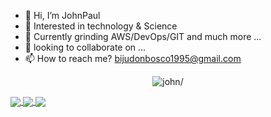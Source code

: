 - 👋 Hi, I’m JohnPaul
- 👀 Interested in technology & Science
- 🌱 Currently grinding AWS/DevOps/GIT and much more ...
- 💞️ looking to collaborate on ...
- 📫 How to reach me? bijudonbosco1995@gmail.com


<p align="center">
	<img src=https://github-readme-stats.vercel.app/api?username=john-s21&show_icons=true&locale=en&custom_title=GitHub+Status=(JOHN)&theme=highcontrast&include_all_commits=true&count_private=true bg_color=DEG,FFFFFF,979A9C,2AA9F1&text_color=000000&title_color=3D02CE&border_color=006BFB alt=john/>
</p>

<a href="https://github.com/john-s21/my-app">
  <img align="center" src="https://github-readme-stats.vercel.app/api/pin/?username=john-s21&show_owner=john-s21&repo=my-app&theme=merko" />
</a>
<a href="https://github.com/john-s21/Django-Web-App">
  <img align="center" src="https://github-readme-stats.vercel.app/api/pin/?username=john-s21&repo=Django-Web-App&show_owner&theme=merko" />
</a>

<a href="https://github.com/john-s21/devops18082021">
  <img align="center" src="https://github-readme-stats.vercel.app/api/pin/?username=john-s21&repo=devops18082021&show_owner&theme=merko" />
</a>




<!---
john-s21/john-s21 is a ✨ special ✨ repository because its `README.md` (this file) appears on your GitHub profile.
You can click the Preview link to take a look at your changes.
--->

